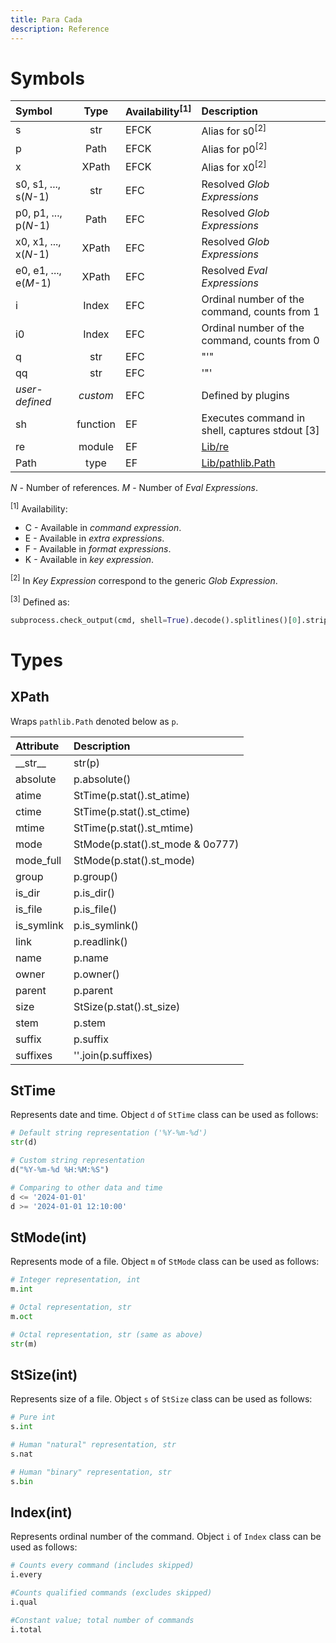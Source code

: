 ```yaml
---
title: Para Cada
description: Reference
---
```


# Symbols

| Symbol                | Type     | Availability<sup>[1]</sup> | Description |
| :----                 | :---:    | :---         | :--- |
| s                     | str      | EFCK         | Alias for s0<sup>[2]</sup> |
| p                     | Path     | EFCK         | Alias for p0<sup>[2]</sup> |
| x                     | XPath    | EFCK         | Alias for x0<sup>[2]</sup> |
| s0, s1, ..., s(*N*-1) | str      | EFC          | Resolved *Glob Expressions* |
| p0, p1, ..., p(*N*-1) | Path     | EFC          | Resolved *Glob Expressions* |
| x0, x1, ..., x(*N*-1) | XPath    | EFC          | Resolved *Glob Expressions* |
| e0, e1, ..., e(*M*-1) | XPath    | EFC          | Resolved *Eval Expressions* |
| i                     | Index    | EFC          | Ordinal number of the command, counts from 1 |
| i0                    | Index    | EFC          | Ordinal number of the command, counts from 0 |
| q                     | str      | EFC          | "'" |
| qq                    | str      | EFC          | '"' |
| *user-defined*        | *custom* | EFC          | Defined by plugins |
| sh                    | function | EF           | Executes command in shell, captures stdout [3] |
| re                    | module   | EF           | [Lib/re](https://docs.python.org/3/library/re.html) |
| Path                  | type     | EF           | [Lib/pathlib.Path](https://docs.python.org/3/library/pathlib.html#pathlib.Path) |

*N* - Number of references.
*M* - Number of *Eval Expressions*.

<sup>[1]</sup> Availability:
- C - Available in *command expression*.
- E - Available in *extra expressions*.
- F - Available in *format expressions*.
- K - Available in *key expression*.

<sup>[2]</sup> In *Key Expression* correspond to the generic *Glob Expression*.

<sup>[3]</sup> Defined as:

```py
subprocess.check_output(cmd, shell=True).decode().splitlines()[0].strip()   
```

# Types

## XPath

Wraps `pathlib.Path` denoted below as `p`.

| Attribute  | Description  |
| :----      | :---         |
|\_\_str\_\_ | str(p) |
|absolute    | p.absolute() |
|atime       | StTime(p.stat().st_atime) |
|ctime       | StTime(p.stat().st_ctime) |
|mtime       | StTime(p.stat().st_mtime) |
|mode        | StMode(p.stat().st_mode & 0o777) |
|mode_full   | StMode(p.stat().st_mode) |
|group       | p.group() |
|is_dir      | p.is_dir() |
|is_file     | p.is_file() |
|is_symlink  | p.is_symlink() |
|link        | p.readlink() |
|name        | p.name |
|owner       | p.owner() |
|parent      | p.parent |
|size        | StSize(p.stat().st_size) |
|stem        | p.stem |
|suffix      | p.suffix |
|suffixes    | ''.join(p.suffixes) |


## StTime

Represents date and time. Object `d` of `StTime` class can be used as follows:

```py
# Default string representation ('%Y-%m-%d')
str(d)

# Custom string representation
d("%Y-%m-%d %H:%M:%S")

# Comparing to other data and time
d <= '2024-01-01'
d >= '2024-01-01 12:10:00'
```

## StMode(int)

Represents mode of a file. Object `m` of `StMode` class can be used as follows:

```py
# Integer representation, int
m.int

# Octal representation, str
m.oct

# Octal representation, str (same as above)
str(m)
```

## StSize(int)

Represents size of a file. Object `s` of `StSize` class can be used as follows:

```py
# Pure int
s.int

# Human "natural" representation, str
s.nat

# Human "binary" representation, str
s.bin
```

## Index(int)

Represents ordinal number of the command. Object `i` of `Index` class can be used as follows:

```py
# Counts every command (includes skipped)
i.every

#Counts qualified commands (excludes skipped)
i.qual

#Constant value; total number of commands
i.total
```

